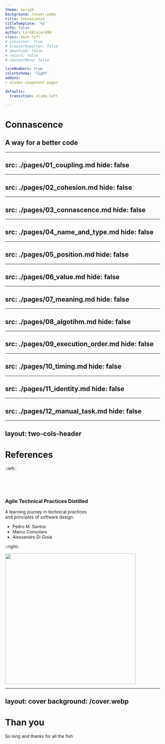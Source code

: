 ```yaml
---
theme: seriph
background: /cover.webp
title: Connascence
titleTemplate: '%s'
info: false
author: LordAlucard90
class: text-left
# presenter: true
# browserExporter: false
# download: false
# record: false
# contextMenu: false

lineNumbers: true
colorSchema: 'light'
addons:
- slidev-component-pager

defaults:
  transition: slide-left

---
```


# Connascence

## A way for a better code


---
src: ./pages/01_coupling.md
hide: false
---

---
src: ./pages/02_cohesion.md
hide: false
---

---
src: ./pages/03_connascence.md
hide: false
---

---
src: ./pages/04_name_and_type.md
hide: false
---

---
src: ./pages/05_position.md
hide: false
---

---
src: ./pages/06_value.md
hide: false
---

---
src: ./pages/07_meaning.md
hide: false
---

---
src: ./pages/08_algotihm.md
hide: false
---

---
src: ./pages/09_execution_order.md
hide: false
---

---
src: ./pages/10_timing.md
hide: false
---

---
src: ./pages/11_identity.md
hide: false
---

---
src: ./pages/12_manual_task.md
hide: false
---

---
layout: two-cols-header
---

# References


::left::

<br>
<br>
<br>

<h3>
  <strong>
 Agile Technical Practices Distilled 
  </strong>
</h3>
<p>
  A learning journey in technical practices 
  <br>
  and principles of software design.
</p>
<ul>
  <li> Pedro M. Santos</li>
  <li> Marco Consolaro</li>
  <li> Alessandro Di Gioia</li>
</ul>

::right::

<img src="/book.jpg" />

<style>
  img {
    height: 425px;
  }
</style>

---
layout: cover
background: /cover.webp
---

# Than you
So long and thanks for all the fish

